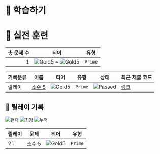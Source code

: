 # 📖 학습하기

# 🥇 실전 훈련
|총 문제 수|티어|유형|
|---:|---|---|
|1|![Gold5][g5] ~ ![Gold5][g5]|`Prime`|

|기록분류|이름|티어|유형|상태|최근 제출 코드|
|---|---|---|---|---|---|
|릴레이|[소수 5](https://www.codetree.ai/training-field/search/problems/prime-number-5)|![Gold5][g5]|`Prime`|![Passed][passed]|[링크](https://github.com/Rynf0rce/codetree-TILs/blob/main/241221/%EC%86%8C%EC%88%98%205/prime-number-5.java)|


## 🏃 릴레이 기록
![현재](https://img.shields.io/badge/현재_릴레이-21-%235cb85c.svg?for-the-badge)
![최장](https://img.shields.io/badge/최장_릴레이-21-%23E34F26.svg?for-the-badge)
![누적](https://img.shields.io/badge/누적_릴레이-24-%2300599C.svg?for-the-badge)

|릴레이|문제|티어|유형|
|---|---|---|---|
|21|[소수 5](https://www.codetree.ai/training-field/search/problems/prime-number-5)|![Gold5][g5]|`Prime`|










[b5]: https://img.shields.io/badge/Bronze_5-%235D3E31.svg
[b4]: https://img.shields.io/badge/Bronze_4-%235D3E31.svg
[b3]: https://img.shields.io/badge/Bronze_3-%235D3E31.svg
[b2]: https://img.shields.io/badge/Bronze_2-%235D3E31.svg
[b1]: https://img.shields.io/badge/Bronze_1-%235D3E31.svg
[s5]: https://img.shields.io/badge/Silver_5-%23394960.svg
[s4]: https://img.shields.io/badge/Silver_4-%23394960.svg
[s3]: https://img.shields.io/badge/Silver_3-%23394960.svg
[s2]: https://img.shields.io/badge/Silver_2-%23394960.svg
[s1]: https://img.shields.io/badge/Silver_1-%23394960.svg
[g5]: https://img.shields.io/badge/Gold_5-%23FFC433.svg
[g4]: https://img.shields.io/badge/Gold_4-%23FFC433.svg
[g3]: https://img.shields.io/badge/Gold_3-%23FFC433.svg
[g2]: https://img.shields.io/badge/Gold_2-%23FFC433.svg
[g1]: https://img.shields.io/badge/Gold_1-%23FFC433.svg
[p5]: https://img.shields.io/badge/Platinum_5-%2376DDD8.svg
[p4]: https://img.shields.io/badge/Platinum_4-%2376DDD8.svg
[p3]: https://img.shields.io/badge/Platinum_3-%2376DDD8.svg
[p2]: https://img.shields.io/badge/Platinum_2-%2376DDD8.svg
[p1]: https://img.shields.io/badge/Platinum_1-%2376DDD8.svg
[passed]: https://img.shields.io/badge/Passed-%23009D27.svg
[failed]: https://img.shields.io/badge/Failed-%23D24D57.svg
[easy]: https://img.shields.io/badge/쉬움-%235cb85c.svg?for-the-badge
[medium]: https://img.shields.io/badge/보통-%23FFC433.svg?for-the-badge
[hard]: https://img.shields.io/badge/어려움-%23D24D57.svg?for-the-badge